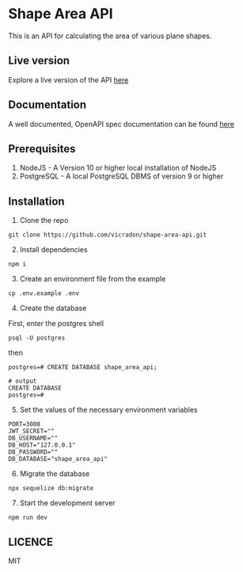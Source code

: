 # Shape Area API

This is an API for calculating the area of various plane shapes.

## Live version

Explore a live version of the API [here](https://shape-area-api.azurewebsites.net/)

## Documentation

A well documented, OpenAPI spec documentation can be found [here](https://shape-area-api.azurewebsites.net/docs)

## Prerequisites

1. NodeJS - A Version 10 or higher local installation of NodeJS
2. PostgreSQL - A local PostgreSQL DBMS of version 9 or higher

## Installation

1. Clone the repo

```
git clone https://github.com/vicradon/shape-area-api.git
```

2. Install dependencies

```
npm i
```

3. Create an environment file from the example

```
cp .env.example .env
```

4. Create the database

First, enter the postgres shell

```
psql -U postgres
```

then

```
postgres=# CREATE DATABASE shape_area_api;

# output
CREATE DATABASE
postgres=#
```

5. Set the values of the necessary environment variables

```
PORT=3000
JWT_SECRET=""
DB_USERNAME=""
DB_HOST="127.0.0.1"
DB_PASSWORD=""
DB_DATABASE="shape_area_api"
```

6. Migrate the database

```
npx sequelize db:migrate
```

7. Start the development server

```
npm run dev
```

## LICENCE

MIT
